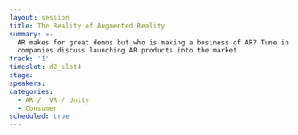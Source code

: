 ```yaml
---
layout: session
title: The Reality of Augmented Reality
summary: >-
  AR makes for great demos but who is making a business of AR? Tune in as
  companies discuss launching AR products into the market.
track: '1'
timeslot: d2_slot4
stage:
speakers:
categories:
  - AR /  VR / Unity
  - Consumer
scheduled: true
---
```



